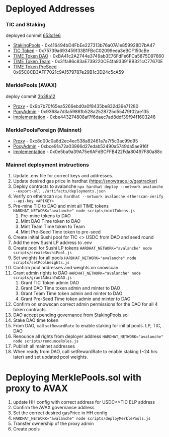 # Deployed Addresses

### TIC and Staking 
deployed commit [653d1e6](https://github.com/ElasticSwap/token/tree/653d1e687454d8934868747534c71b3a414c3b8c)

- [StakingPools](https://snowtrace.io/address/0x416494bD4FbEe227313b76a07A1e859928D7bA47) - 0x416494bD4FbEe227313b76a07A1e859928D7bA47
- [TIC Token](https://snowtrace.io/address/0x75739a693459f33B1FBcC02099eea3eBCF150cBe) - 0x75739a693459f33B1FBcC02099eea3eBCF150cBe
- [TIME Token DAO](https://snowtrace.io/address/0xBA41c2A2744e3749ab3E76FdFe6FCa5875D97660) - 0xBA41c2A2744e3749ab3E76FdFe6FCa5875D97660
- [TIME Token Team](https://snowtrace.io/address/0x31fa86c83aE739220CE4fa93391BB321cC77670E) - 0x31fa86c83aE739220CE4fa93391BB321cC77670E
- [TIME Token PreSeed](https://snowtrace.io/address/0x65C8CB3AFF7021c9A1579787e29B1c3D24c5cA59) - 0x65C8CB3AFF7021c9A1579787e29B1c3D24c5cA59

### MerklePools (AVAX)

deploy commit [3b38a12](https://github.com/ElasticSwap/token/commit/3b38a12a9a53350427da85bd1d4f372bf2fa8749)

- [Proxy](https://snowtrace.io/address/0x9b7b70f65ea5266ebd0a0f8435be832d39e71280) - 0x9b7b70f65ea5266ebd0a0f8435be832d39e71280
- [PoxyAdmin](https://snowtrace.io/address/0x9368a7d3a59861b528a2528725d55479f02ae135) - 0x9368a7d3a59861b528a2528725d55479f02ae135
- [Implementation](https://snowtrace.io/address/0xbe443274808af7f6daec7ad8ddf39f94f1603246) - 0xbe443274808af7f6daec7ad8ddf39f94f1603246

### MerklePoolsForeign (Mainnet)

- [Proxy](https://etherscan.io/address/0xc8d00c0a8d2ec4ec538a82461a7a7f5c3ac99d95) - 0xc8d00c0a8d2ec4ec538a82461a7a7f5c3ac99d95
- [PoxyAdmin](https://etherscan.io/address/0xbce91a72a03966d27edab52490a5749da5ae916f) - 0xbce91a72a03966d27edab52490a5749da5ae916f
- [Implementation](https://etherscan.io/address/0x0e5ba9a39A75e6AFdBCFFB422Fda80497F80a88c) - 0x0e5ba9a39A75e6AFdBCFFB422Fda80497F80a88c


### Mainnet deployment instructions
1. Update .env file for correct keys and addresses.
1. Update desired gas price in hardhat (https://snowtrace.io/gastracker)
1. Deploy contracts to avalanche `npx hardhat deploy --network avalanche  --export-all ./artifacts/deployments.json`
1. Verify on etherscan `npx hardhat --network avalanche etherscan-verify --api-key <APIKEY>`
1. Pre-mine TIC to DAO and mint all TIME tokens `HARDHAT_NETWORK="avalanche" node scripts/mintTokens.js` 
   1. Pre-mine tokens to DAO
   1. Mint DAO Time token to DAO
   1. Mint Team Time token to Team
   1. Mint Pre-Seed Time token to pre-seed
1. Create initial Sushi pool for TIC <> USDC from DAO and seed round
1. Add the new Sushi LP address to .env
1. Create pool for Sushi LP tokens `HARDHAT_NETWORK="avalanche" node scripts/createSushiPool.js`
1. Set weights for all pools `HARDHAT_NETWORK="avalanche" node scripts/setPoolWeights.js`
1. Confirm pool addresses and weights on snowscan.
1. Grant admin rights to DAO `HARDHAT_NETWORK="avalanche" node scripts/grantAdminToDAO.js` 
   1. Grant TIC Token admin DAO
   1. Grant DAO Time token admin and minter to DAO
   1. Grant Team Time token admin and minter to DAO
   1. Grant Pre-Seed Time token admin and minter to DAO
1. Confirm on snowscan correct admin permissions for the DAO for all 4 token contracts.
1. DAO accept pending governance from StakingPools.sol
1. Stake DAO time token
1. From DAO, call `setRewardRate` to enable staking for initial pools. LP, TIC, DAO 
1. Renounce all rights from deployer address `HARDHAT_NETWORK="avalanche" node scripts/renounceRoles.js` 
1. Publish all mainnet addresses
1. When ready from DAO, call setRewardRate to enable staking (~24 hrs later) and set updated pool weights. 


# Deploying MerklePools.sol with proxy to AVAX

1. update HH config with correct address for USDC<>TIC ELP address
1. Confirm the AVAX governance address
1. Set the correct desired gasPrice in HH config
1. `HARDHAT_NETWORK="avalanche" node scripts/deployMerklePools.js`
1. Transfer ownership of the proxy admin
1. Create pools